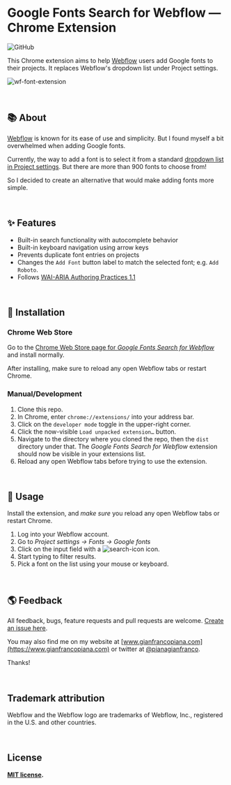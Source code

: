 # Google Fonts Search for Webflow — Chrome Extension

![GitHub](https://img.shields.io/github/license/gianfrancopiana/wf-google-fonts-search)

This Chrome extension aims to help [Webflow](https://webflow.com/) users add Google fonts to their projects. It replaces Webflow's dropdown list under Project settings.

![wf-font-extension](https://user-images.githubusercontent.com/52470719/63405631-dc135300-c3bd-11e9-9678-2dc48ee04c73.gif)

<br>

## 📚 About

[Webflow](https://webflow.com/) is known for its ease of use and simplicity. But I found myself a bit overwhelmed when adding Google fonts.

Currently, the way to add a font is to select it from a standard [dropdown list in Project settings](https://university.webflow.com/article/google-fonts). But there are more than 900 fonts to choose from!

So I decided to create an alternative that would make adding fonts more simple.

<br>

## ✨ Features

* Built-in search functionality with autocomplete behavior
* Built-in keyboard navigation using arrow keys
* Prevents duplicate font entries on projects
* Changes the `Add Font` button label to match the selected font; e.g. `Add Roboto`.
* Follows [WAI-ARIA Authoring Practices 1.1](https://www.w3.org/TR/wai-aria-practices-1.1/#combobox)

<br>

## 🔧 Installation

### Chrome Web Store

Go to the [Chrome Web Store page for *Google Fonts Search for Webflow*](https://chrome.google.com/webstore/detail/google-fonts-search-for-w/odeioiloofmgfefkignkhabjiliagljo) and install normally.

After installing, make sure to reload any open Webflow tabs or restart Chrome.

### Manual/Development

1. Clone this repo.
2. In Chrome, enter `chrome://extensions/` into your address bar.
3. Click on the `developer mode` toggle in the upper-right corner.
4. Click the now-visible `Load unpacked extension…` button. 
5. Navigate to the directory where you cloned the repo, then the `dist` directory under that. The *Google Fonts Search for Webflow* extension should now be visible in your extensions list.
6. Reload any open Webflow tabs before trying to use the extension.

<br>

## 🎈 Usage

Install the extension, and *make sure* you reload any open Webflow tabs or restart Chrome.

1. Log into your Webflow account.
2. Go to *Project settings → Fonts → Google fonts*
3. Click on the input field with a ![search-icon](https://user-images.githubusercontent.com/52470719/63406223-a0798880-c3bf-11e9-907f-0808282efb47.png) icon.
4. Start typing to filter results.
5. Pick a font on the list using your mouse or keyboard.

<br>

## 🌎 Feedback

All feedback, bugs, feature requests and pull requests are welcome. [Create an issue here](https://github.com/gianfrancopiana/wf-google-fonts-search/issues). 

You may also find me on my website at [www.gianfrancopiana.com](https://www.gianfrancopiana.com) or twitter at [@pianagianfranco](https://twitter.com/pianagianfranco).

Thanks!

<br>

## Trademark attribution

Webflow and the Webflow logo are trademarks of Webflow, Inc., registered in the U.S. and other countries.

<br>

## License

**[MIT license](/LICENSE).**

